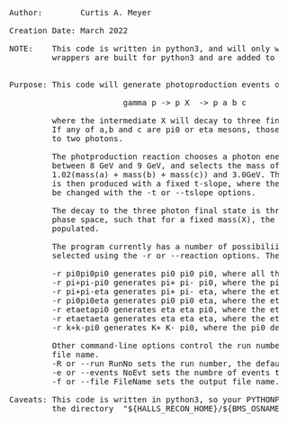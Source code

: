 <pre>
   Author:        Curtis A. Meyer

   Creation Date: March 2022

   NOTE:    This code is written in python3, and will only work properly if the HDDM python
            wrappers are built for python3 and are added to the PYTHONPATH


   Purpose: This code will generate photoproduction events of the form:

                           gamma p -> p X  -> p a b c

            where the intermediate X will decay to three final state mesons.
            If any of a,b and c are pi0 or eta mesons, those will be decayed
            to two photons.

            The photproduction reaction chooses a photon energy uniformly distributed
            between 8 GeV and 9 GeV, and selects the mass of X uniformly between
            1.02(mass(a) + mass(b) + mass(c)) and 3.0GeV. The photoproduction reaction
            is then produced with a fixed t-slope, where the default is 2, but this can
            be changed with the -t or --tslope options.

            The decay to the three photon final state is thrown according to three body
            phase space, such that for a fixed mass(X), the Dalitz plots will be uniformly
            populated.

            The program currently has a number of possibiliies for a,b and c which are
            selected using the -r or --reaction options. The current ones are

            -r pi0pi0pi0 generates pi0 pi0 pi0, where all three pi0s decay to 2 photons.
            -r pi+pi-pi0 generates pi+ pi- pi0, where the pi0 decays to 2 photons.
            -r pi+pi-eta generates pi+ pi- eta, where the eta decays to 2 photons.
            -r pi0pi0eta generates pi0 pi0 eta, where the eta and pi0s all decay to 2 photons.
            -r etaetapi0 generates eta eta pi0, where the eta's and pi0 all decay to 2 photons.
            -r etaetaeta generates eta eta eta, where the eta's all decay to 2 photons.
            -r k+k-pi0 generates K+ K- pi0, where the pi0 decays to 2 photons.

            Other command-line options control the run number, number of events and output
            file name.
            -R or --run RunNo sets the run number, the default is 99999.
            -e or --events NoEvt sets the numbre of events to generate, default is 1,000,000.
            -f or --file FileName sets the output file name.

   Caveats: This code is written in python3, so your PYTHONPATH system variable must contain
            the directory  "${HALLS_RECON_HOME}/${BMS_OSNAME}/python3"

            _________________________________________________________________________________
</pre>

